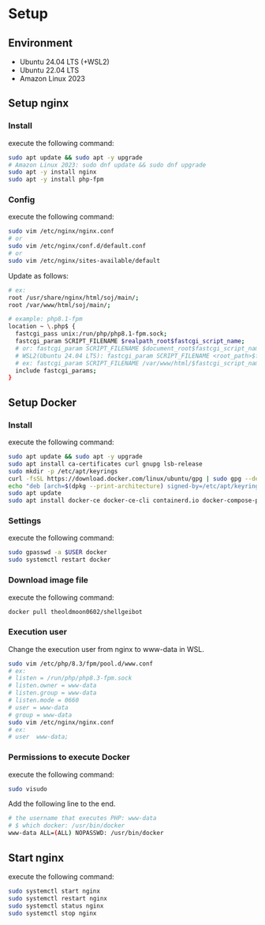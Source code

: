 # Setup

## Environment
- Ubuntu 24.04 LTS (+WSL2)
- Ubuntu 22.04 LTS
- Amazon Linux 2023

## Setup nginx

### Install
execute the following command:

```sh
sudo apt update && sudo apt -y upgrade
# Amazon Linux 2023: sudo dnf update && sudo dnf upgrade
sudo apt -y install nginx
sudo apt -y install php-fpm
```

### Config
execute the following command:

```sh
sudo vim /etc/nginx/nginx.conf
# or
sudo vim /etc/nginx/conf.d/default.conf
# or
sudo vim /etc/nginx/sites-available/default
```

Update as follows:

```sh
# ex:
root /usr/share/nginx/html/soj/main/;
root /var/www/html/soj/main/;

# example: php8.1-fpm
location ~ \.php$ {
  fastcgi_pass unix:/run/php/php8.1-fpm.sock;
  fastcgi_param SCRIPT_FILENAME $realpath_root$fastcgi_script_name;
  # or: fastcgi_param SCRIPT_FILENAME $document_root$fastcgi_script_name;
  # WSL2(Ubuntu 24.04 LTS): fastcgi_param SCRIPT_FILENAME <root_path>$fastcgi_script_name;
  # ex: fastcgi_param SCRIPT_FILENAME /var/www/html/$fastcgi_script_name;
  include fastcgi_params;
}
```

## Setup Docker

### Install
execute the following command:

```sh
sudo apt update && sudo apt -y upgrade
sudo apt install ca-certificates curl gnupg lsb-release
sudo mkdir -p /etc/apt/keyrings
curl -fsSL https://download.docker.com/linux/ubuntu/gpg | sudo gpg --dearmor -o /etc/apt/keyrings/docker.gpg
echo "deb [arch=$(dpkg --print-architecture) signed-by=/etc/apt/keyrings/docker.gpg] https://download.docker.com/linux/ubuntu $(lsb_release -cs) stable" | sudo tee /etc/apt/sources.list.d/docker.list > /dev/null
sudo apt update
sudo apt install docker-ce docker-ce-cli containerd.io docker-compose-plugin
```

### Settings
execute the following command:

```sh
sudo gpasswd -a $USER docker
sudo systemctl restart docker
```

### Download image file
execute the following command:

```sh
docker pull theoldmoon0602/shellgeibot
```

### Execution user
Change the execution user from nginx to www-data in WSL.

```sh
sudo vim /etc/php/8.3/fpm/pool.d/www.conf
# ex:
# listen = /run/php/php8.3-fpm.sock
# listen.owner = www-data
# listen.group = www-data
# listen.mode = 0660
# user = www-data
# group = www-data
sudo vim /etc/nginx/nginx.conf
# ex:
# user  www-data;
```

### Permissions to execute Docker
execute the following command:

```sh
sudo visudo
```

Add the following line to the end.

```sh
# the username that executes PHP: www-data
# $ which docker: /usr/bin/docker
www-data ALL=(ALL) NOPASSWD: /usr/bin/docker
```

## Start nginx
execute the following command:

```sh
sudo systemctl start nginx
sudo systemctl restart nginx
sudo systemctl status nginx
sudo systemctl stop nginx
```